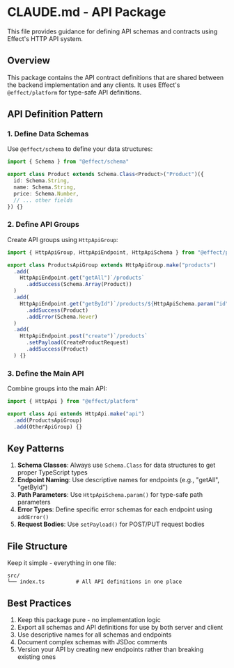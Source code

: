 # CLAUDE.md - API Package

This file provides guidance for defining API schemas and contracts using Effect's HTTP API system.

## Overview

This package contains the API contract definitions that are shared between the backend implementation and any clients. It uses Effect's `@effect/platform` for type-safe API definitions.

## API Definition Pattern

### 1. Define Data Schemas

Use `@effect/schema` to define your data structures:

```typescript
import { Schema } from "@effect/schema"

export class Product extends Schema.Class<Product>("Product")({
  id: Schema.String,
  name: Schema.String,
  price: Schema.Number,
  // ... other fields
}) {}
```

### 2. Define API Groups

Create API groups using `HttpApiGroup`:

```typescript
import { HttpApiGroup, HttpApiEndpoint, HttpApiSchema } from "@effect/platform"

export class ProductsApiGroup extends HttpApiGroup.make("products")
  .add(
    HttpApiEndpoint.get("getAll")`/products`
      .addSuccess(Schema.Array(Product))
  )
  .add(
    HttpApiEndpoint.get("getById")`/products/${HttpApiSchema.param("id", Schema.String)}`
      .addSuccess(Product)
      .addError(Schema.Never)
  )
  .add(
    HttpApiEndpoint.post("create")`/products`
      .setPayload(CreateProductRequest)
      .addSuccess(Product)
  ) {}
```

### 3. Define the Main API

Combine groups into the main API:

```typescript
import { HttpApi } from "@effect/platform"

export class Api extends HttpApi.make("api")
  .add(ProductsApiGroup)
  .add(OtherApiGroup) {}
```

## Key Patterns

1. **Schema Classes**: Always use `Schema.Class` for data structures to get proper TypeScript types
2. **Endpoint Naming**: Use descriptive names for endpoints (e.g., "getAll", "getById")
3. **Path Parameters**: Use `HttpApiSchema.param()` for type-safe path parameters
4. **Error Types**: Define specific error schemas for each endpoint using `addError()`
5. **Request Bodies**: Use `setPayload()` for POST/PUT request bodies

## File Structure

Keep it simple - everything in one file:
```
src/
└── index.ts          # All API definitions in one place
```

## Best Practices

1. Keep this package pure - no implementation logic
2. Export all schemas and API definitions for use by both server and client
3. Use descriptive names for all schemas and endpoints
4. Document complex schemas with JSDoc comments
5. Version your API by creating new endpoints rather than breaking existing ones